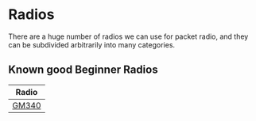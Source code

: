# Radios

There are a huge number of radios we can use for packet radio, and they can be subdivided arbitrarily into many categories.

## Known good Beginner Radios

| Radio |
| ----- |
| [GM340](gm340.md) |
